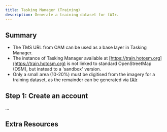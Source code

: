 ```yaml
---
title: Tasking Manager (Training)
description: Generate a training dataset for fAIr.
---
```


## Summary

- The TMS URL from OAM can be used as a base layer in Tasking Manager.
- The instance of Tasking Manager available at 
  [https://train.hotosm.org](https://train.hotosm.org) is
  not linked to standard OpenStreetMap (OSM), but instead to a 'sandbox' version.
- Only a small area (10-20%) must be digitised from the imagery for a training
  dataset, as the remainder can be generated via [fAIr](./b-fair.md)

## Step 1: Create an account

...

## Extra Resources

